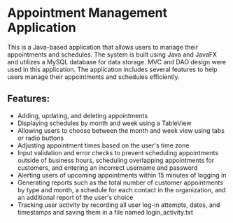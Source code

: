 # Appointment Management Application

This is a  Java-based application that allows users to manage their appointments and schedules. The system is built using Java and JavaFX and utilizes a MySQL database for data storage. MVC and DAO design were used in this application. The application includes several features to help users manage their appointments and schedules efficiently.

## Features:

* Adding, updating, and deleting appointments
* Displaying schedules by month and week using a TableView
* Allowing users to choose between the month and week view using tabs or radio buttons
* Adjusting appointment times based on the user's time zone
* Input validation and error checks to prevent scheduling appointments outside of business hours, scheduling overlapping appointments for customers, and entering an  incorrect username and password
* Alerting users of upcoming appointments within 15 minutes of logging in
* Generating reports such as the total number of customer appointments by type and month, a schedule for each contact in the organization, and an additional report of the user's choice
* Tracking user activity by recording all user log-in attempts, dates, and timestamps and saving them in a file named login_activity.txt
